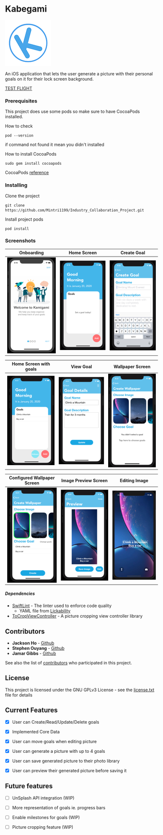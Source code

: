 # Kabegami  

![alt text](https://github.com/Mintri1199/Industry_Collaboration_Project/blob/master/img/readmeicon.png)

An iOS application that lets the user generate a picture with their personal goals on it for their lock screen background.

[TEST FLIGHT](https://testflight.apple.com/join/zNGYLyia)

### Prerequisites

This project does use some pods so make sure to have CocoaPods installed.

How to check
```
pod --version
```
if command not found it mean you didn't installed

How to install CocoaPods
```
sudo gem install cocoapods
```
CocoaPods [reference](https://cocoapods.org/)

### Installing
Clone the project

```
git clone https://github.com/Mintri1199/Industry_Collaboration_Project.git
```

Install project pods

```
pod install
```

### Screenshots
| Onboarding            | Home Screen             | Create Goal             |
| :-------------------: |:-----------------------:| :----------------------:|
| ![alt text][onboard]  | ![alt text][homeScreen] | ![alt text][createGoal] |

| Home Screen with goals      | View Goal               | Wallpaper Screen        |
| :-------------------------: |:-----------------------:| :----------------------:|
| ![alt text][newHomeScreen]  | ![alt text][viewGoal]   | ![alt text][imgConfig]  |

| Configured Wallpaper Screen | Image Preview Screen    | Editing Image           |
| :-------------------------: |:-----------------------:| :----------------------:|
| ![alt text][imgConfigured]  | ![alt text][imgPreview] | ![alt text][imgEdit]    |

[onboard]: https://github.com/Mintri1199/Industry_Collaboration_Project/blob/master/img/onboarding.png
[homeScreen]: https://github.com/Mintri1199/Industry_Collaboration_Project/blob/master/img/homeScreen.png
[createGoal]: https://github.com/Mintri1199/Industry_Collaboration_Project/blob/master/img/createGoal.png
[newHomeScreen]: https://github.com/Mintri1199/Industry_Collaboration_Project/blob/master/img/updateHomeScreen.png
[viewGoal]: https://github.com/Mintri1199/Industry_Collaboration_Project/blob/master/img/updateGoal.png
[imgConfig]: https://github.com/Mintri1199/Industry_Collaboration_Project/blob/master/img/imageConfiguration.png
[imgConfigured]: https://github.com/Mintri1199/Industry_Collaboration_Project/blob/master/img/imageSelectino.png
[imgPreview]: https://github.com/Mintri1199/Industry_Collaboration_Project/blob/master/img/preview.png
[imgEdit]: https://github.com/Mintri1199/Industry_Collaboration_Project/blob/master/img/editImage.png

##### Dependencies

* [SwiftLint][linter] - The linter used to enforce code quality
  * YAML file from [Lickability][yml]
* [ToCropViewController][cropVC] - A picture cropping view controller library


[cropVC]: https://github.com/TimOliver/TOCropViewController

[linter]: https://github.com/realm/SwiftLint

[yml]: https://github.com/Lickability/swift-best-practices/blob/master/.swiftlint.yml

## Contributors

* **Jackson Ho** - [Github](https://github.com/Mintri1199)
* **Stephen Ouyang** - [Github](https://github.com/Xisouyang)
* **Jamar Gibbs** - [Github](https://github.com/j-n4m4573)

See also the list of [contributors](https://github.com/Mintri1199/Industry_Collaboration_Project/graphs/contributors) who participated in this project.

## License

This project is licensed under the GNU GPLv3 License - see the [license.txt][license] file for details

[license]: https://github.com/Mintri1199/Industry_Collaboration_Project/blob/master/license.txt

## Current Features

- [x] User can Create/Read/Update/Delete goals

- [x] Implemented Core Data

- [x] User can move goals when editing picture

- [x] User can generate a picture with up to 4 goals

- [x] User can save generated picture to their photo library

- [x] User can preview their generated picture before saving it

## Future features

- [ ] UnSplash API integration (WIP)

- [ ] More representation of goals ie. progress bars

- [ ] Enable milestones for goals (WIP)

- [ ] Picture cropping feature (WIP)
